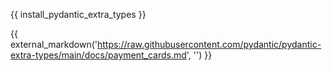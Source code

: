 {{ install_pydantic_extra_types }}

{{ external_markdown('https://raw.githubusercontent.com/pydantic/pydantic-extra-types/main/docs/payment_cards.md', '') }}
